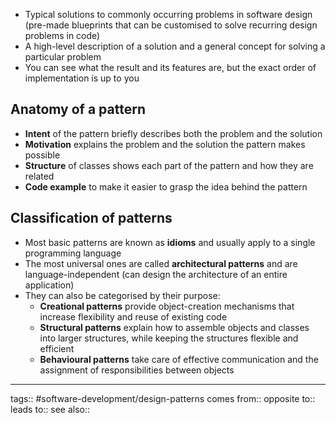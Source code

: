 - Typical solutions to commonly occurring problems in software design (pre-made blueprints that can be customised to solve recurring design problems in code)
- A high-level description of a solution and a general concept for solving a particular problem
- You can see what the result and its features are, but the exact order of implementation is up to you

## Anatomy of a pattern
- **Intent** of the pattern briefly describes both the problem and the solution
- **Motivation** explains the problem and the solution the pattern makes possible
- **Structure** of classes shows each part of the pattern and how they are related
- **Code example** to make it easier to grasp the idea behind the pattern

## Classification of patterns
- Most basic patterns are known as **idioms** and usually apply to a single programming language
- The most universal ones are called **architectural patterns** and are language-independent (can design the architecture of an entire application)
- They can also be categorised by their purpose:
	- **Creational patterns** provide object-creation mechanisms that increase flexibility and reuse of existing code
	- **Structural patterns** explain how to assemble objects and classes into larger structures, while keeping the structures flexible and efficient
	- **Behavioural patterns** take care of effective communication and the assignment of responsibilities between objects

***
tags:: #software-development/design-patterns 
comes from::
opposite to::
leads to::
see also::

